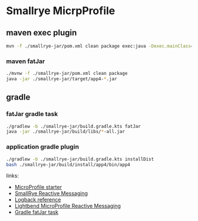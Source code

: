 # Smallrye MicrpProfile

## maven exec plugin

```bash
mvn -f ./smallrye-jar/pom.xml clean package exec:java -Dexec.mainClass=com.github.daggerok.App
```

### maven fatJar

```bash
./mvnw -f ./smallrye-jar/pom.xml clean package
java -jar ./smallrye-jar/target/app4-*.jar
```

## gradle

### fatJar gradle task

```bash
./gradlew -b ./smallrye-jar/build.gradle.kts fatJar
java -jar ./smallrye-jar/build/libs/*-all.jar
```

### application gradle plugin

```bash
./gradlew -b ./smallrye-jar/build.gradle.kts installDist
bash ./smallrye-jar/build/install/app4/bin/app4
```

links:

* [MicroProfile starter](https://start.microprofile.io/index.xhtml)
* [SmallRye Reactive Messaging](https://smallrye.io/smallrye-reactive-messaging/#_quickstart)
* [Logback reference](https://logback.qos.ch/manual/configuration.html)
* [Lightbend MicroProfile Reactive Messaging](https://github.com/lightbend/microprofile-reactive-messaging)
* [Gradle fatJar task](https://gist.github.com/daggerok/4f5f63448f24d991c273165615baa39a)
